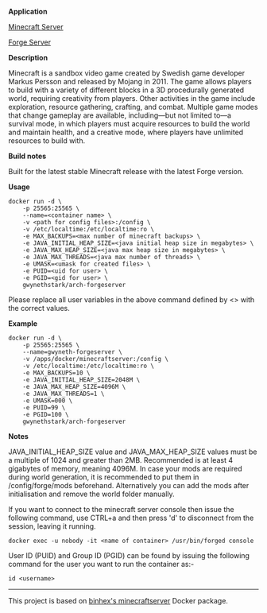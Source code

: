 **Application**

[Minecraft Server](https://www.minecraft.net/en-us/download/server/)

[Forge Server](https://files.minecraftforge.net/)

**Description**

Minecraft is a sandbox video game created by Swedish game developer Markus Persson and released by Mojang in 2011. The game allows players to build with a variety of different blocks in a 3D procedurally generated world, requiring creativity from players. Other activities in the game include exploration, resource gathering, crafting, and combat. Multiple game modes that change gameplay are available, including—but not limited to—a survival mode, in which players must acquire resources to build the world and maintain health, and a creative mode, where players have unlimited resources to build with.

**Build notes**

Built for the latest stable Minecraft release with the latest Forge version.

**Usage**
```
docker run -d \
    -p 25565:25565 \
    --name=<container name> \
    -v <path for config files>:/config \
    -v /etc/localtime:/etc/localtime:ro \
    -e MAX_BACKUPS=<max number of minecraft backups> \
    -e JAVA_INITIAL_HEAP_SIZE=<java initial heap size in megabytes> \
    -e JAVA_MAX_HEAP_SIZE=<java max heap size in megabytes> \
    -e JAVA_MAX_THREADS=<java max number of threads> \
    -e UMASK=<umask for created files> \
    -e PUID=<uid for user> \
    -e PGID=<gid for user> \
    gwynethstark/arch-forgeserver
```

Please replace all user variables in the above command defined by <> with the correct values.

**Example**
```
docker run -d \
    -p 25565:25565 \
    --name=gwyneth-forgeserver \
    -v /apps/docker/minecraftserver:/config \
    -v /etc/localtime:/etc/localtime:ro \
    -e MAX_BACKUPS=10 \
    -e JAVA_INITIAL_HEAP_SIZE=2048M \
    -e JAVA_MAX_HEAP_SIZE=4096M \
    -e JAVA_MAX_THREADS=1 \
    -e UMASK=000 \
    -e PUID=99 \
    -e PGID=100 \
    gwynethstark/arch-forgeserver
```

**Notes**

JAVA_INITIAL_HEAP_SIZE value and JAVA_MAX_HEAP_SIZE values must be a multiple of 1024 and greater than 2MB. Recommended is at least 4 gigabytes of memory, meaning 4096M. In case your mods are required during world generation, it is recommended to put them in /config/forge/mods beforehand. Alternatively you can add the mods after initialisation and remove the world folder manually.

If you want to connect to the minecraft server console then issue the following command, use CTRL+a and then press 'd' to disconnect from the session, leaving it running.

```
docker exec -u nobody -it <name of container> /usr/bin/forged console
```

User ID (PUID) and Group ID (PGID) can be found by issuing the following command for the user you want to run the container as:-

```
id <username>
```
___
This project is based on [binhex's minecraftserver](https://github.com/binhex/arch-minecraftserver) Docker package.
